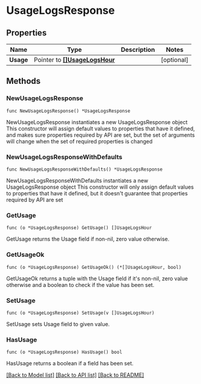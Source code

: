 # UsageLogsResponse

## Properties

Name | Type | Description | Notes
------------ | ------------- | ------------- | -------------
**Usage** | Pointer to [**[]UsageLogsHour**](UsageLogsHour.md) |  | [optional] 

## Methods

### NewUsageLogsResponse

`func NewUsageLogsResponse() *UsageLogsResponse`

NewUsageLogsResponse instantiates a new UsageLogsResponse object
This constructor will assign default values to properties that have it defined,
and makes sure properties required by API are set, but the set of arguments
will change when the set of required properties is changed

### NewUsageLogsResponseWithDefaults

`func NewUsageLogsResponseWithDefaults() *UsageLogsResponse`

NewUsageLogsResponseWithDefaults instantiates a new UsageLogsResponse object
This constructor will only assign default values to properties that have it defined,
but it doesn't guarantee that properties required by API are set

### GetUsage

`func (o *UsageLogsResponse) GetUsage() []UsageLogsHour`

GetUsage returns the Usage field if non-nil, zero value otherwise.

### GetUsageOk

`func (o *UsageLogsResponse) GetUsageOk() (*[]UsageLogsHour, bool)`

GetUsageOk returns a tuple with the Usage field if it's non-nil, zero value otherwise
and a boolean to check if the value has been set.

### SetUsage

`func (o *UsageLogsResponse) SetUsage(v []UsageLogsHour)`

SetUsage sets Usage field to given value.

### HasUsage

`func (o *UsageLogsResponse) HasUsage() bool`

HasUsage returns a boolean if a field has been set.


[[Back to Model list]](../README.md#documentation-for-models) [[Back to API list]](../README.md#documentation-for-api-endpoints) [[Back to README]](../README.md)


